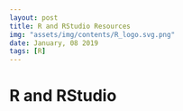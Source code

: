 ```yaml
---
layout: post
title: R and RStudio Resources
img: "assets/img/contents/R_logo.svg.png"
date: January, 08 2019
tags: [R]
---
```


# R and RStudio
